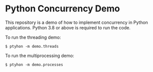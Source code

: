 # Python Concurrency Demo

This repository is a demo of how to implement concurrency in Python applications.
Python 3.8 or above is required to run the code.

To run the threading demo:
```shell script
$ ptyhon -m demo.threads
```

To run the multiprocessing demo:
```shell script
$ ptyhon -m demo.processes
```
